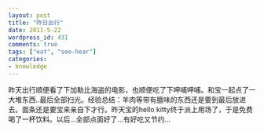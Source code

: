 ```yaml
---
layout: post
title: "昨日出行"
date: 2011-5-22
wordpress_id: 431
comments: true
tags: ["eat", "see-hear"]
categories:
- knowledge
---
```

<meta name="_edit_last" content="1" />
<meta name="_su_description" content="呷哺呷哺吃饭经验。" />
<meta name="_su_rich_snippet_type" content="none" />
<meta name="_su_title" content="呷哺呷哺" />
<meta name="views" content="202" />
昨天出行顺便看了下加勒比海盗的电影，也顺便吃了下呷哺呷哺。和宝一起点了一大堆东西..最后全部扫光。经验总结：羊肉等带有膻味的东西还是要到最后放进去。面条还是要宝来亲自下才行。昨天宝的hello kitty终于派上用场了，于是免费喝了一杯饮料。以后...全部点面好了...有好吃又节约...

